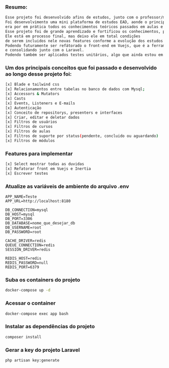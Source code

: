 ### Resumo:

```sh
Esse projeto foi desenvolvido afins de estudos, junto com o professor/mentor Carlos Ferreira CTO-Founder da especializaTi.
Foi desenvolvimento uma mini plataforma de estudos EAD, aonde o principal objetivo
era por em prática todos os conhecimentos teóricos passados em aulas e por em prática.
Esse projeto foi de grande aprendizado e fortificou os conhecimentos, principalmente em criações de Fks e relacionamentos de tabelas. 
Ele está em processo final, mas deixo ele em total condições 
de serem incluidos nele novas features conforme a evolução dos estudos e aprendizado diariamente. 
Podendo futuramente ser refátorado o front-end em Vuejs, que é a ferramenta na qual venho estudando
e consolidando junto com o Laravel. 
Podendo também ser aplicados testes unitários, algo que ainda estou em processo de evolução.
```

### Um dos principais conceitos que foi passado e desenvolvido ao longo desse projeto foi:

```sh
[x] Blade e tailwind css
[x] Relacionamentos entre tabelas no banco de dados com Mysql;
[x] Accessors & Mutators
[x] Casts
[x] Events, Listeners e E-mails
[x] Autenticação
[x] Conceito de repositorys, presenters e interfaces
[x] Criar, editar e deletar dados
[x] Filtros de usuários
[x] Filtros de cursos
[x] Filtros de aulas
[x] Filtros de suporte por status(pendente, concluido ou aguardando)
[x] Filtros de módulos
```

### Features para implementar
```sh
[x] Select mostrar todas as duvidas
[x] Refatorar front em Vuejs e Inertia
[x] Escrever testes
```

### Atualize as variáveis de ambiente do arquivo .env
```dosini
APP_NAME=Teste
APP_URL=http://localhost:8180

DB_CONNECTION=mysql
DB_HOST=mysql
DB_PORT=3306
DB_DATABASE=nome_que_desejar_db
DB_USERNAME=root
DB_PASSWORD=root

CACHE_DRIVER=redis
QUEUE_CONNECTION=redis
SESSION_DRIVER=redis

REDIS_HOST=redis
REDIS_PASSWORD=null
REDIS_PORT=6379
```


### Suba os containers do projeto
```sh
docker-compose up -d
```


### Acessar o container
```sh
docker-compose exec app bash
```


### Instalar as dependências do projeto
```sh
composer install
```


### Gerar a key do projeto Laravel
```sh
php artisan key:generate
```
 
